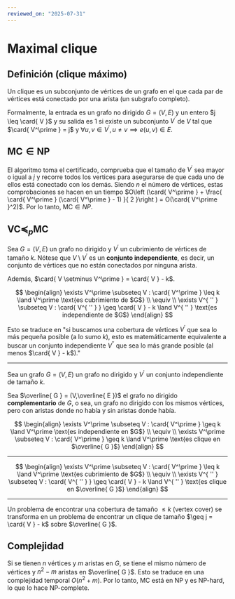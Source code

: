 ```yaml
---
reviewed_on: "2025-07-31"
---
```


# Maximal clique

## Definición (clique máximo)

Un clique es un subconjunto de vértices de un grafo en el que cada par de vértices está conectado por una arista (un subgrafo completo).

Formalmente, la entrada es un grafo no dirigido $G = (V,E)$ y un entero $j \leq \card{ V }$ y su salida es $1$ si existe un subconjunto $V^\prime$ de $V$ tal que $\card{ V^\prime } = j$ y $\forall u,v \in V^\prime,u \neq v \implies e(u,v) \in E$.

## $\text{MC} \in \mathrm{NP}$

El algoritmo toma el certificado, comprueba que el tamaño de $V^\prime$ sea mayor o igual a $j$ y recorre todos los vertices para asegurarse de que cada uno de ellos está conectado con los demás. Siendo $n$ el número de vértices, estas comprobaciones se hacen en un tiempo $O\left (\card{ V^\prime } + \frac{ \card{ V^\prime } (\card{ V^\prime } - 1) }{ 2 }\right ) = O(\card{ V^\prime }^2)$. Por lo tanto, $\text{MC} \in NP$.

## $\text{VC} \preceq_p \text{MC}$

Sea $G = (V,E)$ un grafo no dirigido y $V^\prime$ un cubrimiento de vértices de tamaño $k$. Nótese que $V \setminus V^\prime$ es un **conjunto independiente**, es decir, un conjunto de vértices que no están conectados por ninguna arista.

Además, $\card{ V \setminus V^\prime } = \card{ V } - k$.

$$
\begin{align}
	\exists V^\prime \subseteq V : \card{ V^\prime } \leq k \land V^\prime \text{es cubrimiento de $G$} \\
	\equiv \\
	\exists V^{ '' } \subseteq V : \card{ V^{ '' } } \geq \card{ V } - k \land V^{ '' } \text{es independiente de $G$}
\end{align}
$$

Esto se traduce en "si buscamos una cobertura de vértices $V^\prime$ que sea lo más pequeña posible (a lo sumo $k$), esto es matemáticamente equivalente a buscar un conjunto independiente $V^{ '' }$ que sea lo más grande posible (al menos $\card{ V } - k$)."

---

Sea un grafo $G = (V,E)$ un grafo no dirigido y $V^\prime$ un conjunto independiente de tamaño $k$.

Sea $\overline{ G } = (V,\overline{ E })$ el grafo no dirigido **complementario** de $G$, o sea, un grafo no dirigido con los mismos vértices, pero con aristas donde no había y sin aristas donde había.

$$
\begin{align}
	\exists V^\prime \subseteq V : \card{ V^\prime } \geq k \land V^\prime \text{es independiente en $G$} \\
	\equiv \\
	\exists V^\prime \subseteq V : \card{ V^\prime } \geq k \land V^\prime \text{es clique en $\overline{ G }$}
\end{align}
$$

---

$$
\begin{align}
	\exists V^\prime \subseteq V : \card{ V^\prime } \leq k \land V^\prime \text{es cubrimiento de $G$} \\
	\equiv \\
	\exists V^{ '' } \subseteq V : \card{ V^{ '' } } \geq \card{ V } - k \land V^{ '' } \text{es clique en $\overline{ G }$}
\end{align}
$$

---

Un problema de encontrar una cobertura de tamaño $\leq k$ (vertex cover) se transforma en un problema de encontrar un clique de tamaño $\geq j = \card{ V } - k$ sobre $\overline{ G }$.

## Complejidad

Si se tienen $n$ vértices y $m$ aristas en $G$, se tiene el mismo número de vértices y $n^2 - m$ aristas en $\overline{ G }$. Esto se traduce en una complejidad temporal $O(n^2 + m)$. Por lo tanto, $\text{MC}$ está en $\mathrm{NP}$ y es $\mathrm{NP}\text{-hard}$, lo que lo hace $\mathrm{NP}\text{-complete}$.
